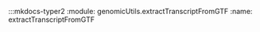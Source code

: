 :::mkdocs-typer2
    :module: genomicUtils.extractTranscriptFromGTF
    :name: extractTranscriptFromGTF
